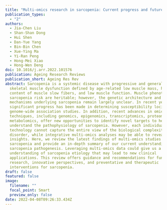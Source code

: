 ```yaml
---
title: "Multi-omics research in sarcopenia: Current progress and future prospects"
publication_types:
  - "2"
authors:
  - Jia-Chen Liu
  - Shan-Shan Dong
  - Hui Shen
  - Dan-Yue Yang
  - Bin-Bin Chen
  - Xue-Ying Ma
  - Yi-Ran Peng
  - Hong-Mei Xiao
  - Hong-Wen Deng
doi: 10.1016/j.arr.2022.101576
publication: Ageing Research Reviews
publication_short: Ageing Res Rev
abstract: Sarcopenia is a systemic disease with progressive and generalized
  skeletal muscle dysfunction defined by age-related low muscle mass, high
  content of muscle slow fibers, and low muscle function. Muscle phenotypes and
  sarcopenia risk are heritable; however, the genetic architecture and molecular
  mechanisms underlying sarcopenia remain largely unclear. In recent years,
  significant progress has been made in determining susceptibility loci using
  genome-wide association studies. In addition, recent advances in omics
  techniques, including genomics, epigenomics, transcriptomics, proteomics, and
  metabolomics, offer new opportunities to identify novel targets to help us
  understand the pathophysiology of sarcopenia. However, each individual
  technology cannot capture the entire view of the biological complexity of this
  disorder, while integrative multi-omics analyses may be able to reveal new
  insights. Here, we review the latest findings of multi-omics studies for
  sarcopenia and provide an in-depth summary of our current understanding of
  sarcopenia pathogenesis. Leveraging multi-omics data could give us a holistic
  understanding of sarcopenia etiology that may lead to new clinical
  applications. This review offers guidance and recommendations for fundamental
  research, innovative perspectives, and preventative and therapeutic
  interventions for sarcopenia.
draft: false
featured: false
image:
  filename: ""
  focal_point: Smart
  preview_only: false
date: 2022-04-08T09:26:33.434Z
---
```

